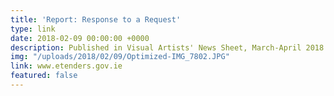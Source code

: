 ```yaml
---
title: 'Report: Response to a Request'
type: link
date: 2018-02-09 00:00:00 +0000
description: Published in Visual Artists' News Sheet, March-April 2018
img: "/uploads/2018/02/09/Optimized-IMG_7802.JPG"
link: www.etenders.gov.ie
featured: false
---
```

